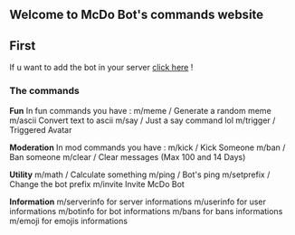 ## Welcome to McDo Bot's commands website

## **First**

If u want to add the bot in your server [click here](https://discord.com/api/oauth2/authorize?client_id=738134696663187556&permissions=1081470054&scope=bot) !

### **The commands**

**Fun**
In fun commands you have :
m/meme / Generate a random meme
m/ascii Convert text to ascii
m/say / Just a say command lol
m/trigger / Triggered Avatar

**Moderation**
In mod commands you have :
m/kick / Kick Someone
m/ban / Ban someone
m/clear / Clear messages (Max 100 and 14 Days)

**Utility**
m/math / Calculate something
m/ping / Bot's ping
m/setprefix / Change the bot prefix
m/invite Invite McDo Bot

**Information**
m/serverinfo for server informations
m/userinfo for user informations
m/botinfo for bot informations
m/bans for bans informations
m/emoji for emojis informations

